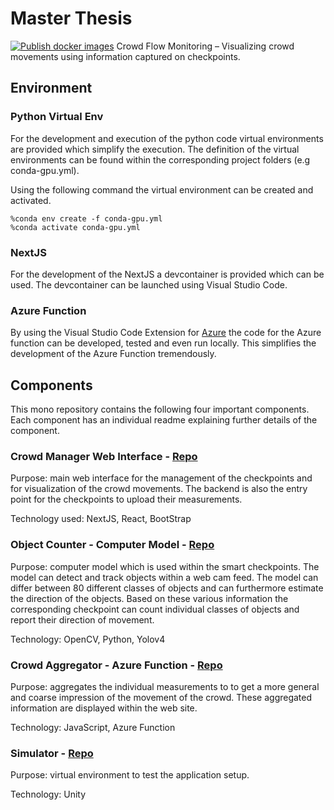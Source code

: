 # Master Thesis
[![Publish docker images](https://github.com/jimmylevell/crowd-overview/actions/workflows/action.yml/badge.svg)](https://github.com/jimmylevell/crowd-overview/actions/workflows/action.yml)
Crowd Flow Monitoring – Visualizing crowd movements using information captured on checkpoints.

## Environment
### Python Virtual Env
For the development and execution of the python code virtual environments are provided which simplify the execution. The definition of the virtual environments can be found within the corresponding project folders (e.g conda-gpu.yml).

Using the following command the virtual environment can be created and activated.

```
%conda env create -f conda-gpu.yml
%conda activate conda-gpu.yml
```

### NextJS
For the development of the NextJS a devcontainer is provided which can be used. The devcontainer can be launched using Visual Studio Code.

### Azure Function
By using the Visual Studio Code Extension for [Azure](https://marketplace.visualstudio.com/items?itemName=ms-vscode.vscode-node-azure-pack) the code for the Azure function can be developed, tested and even run locally. This simplifies the development of the Azure Function tremendously.

## Components
This mono repository contains the following four important components. Each component has an individual readme explaining further details of the component.

### Crowd Manager Web Interface - [Repo](https://github.com/jimmylevell/crowd-overview/tree/master/CrowdManager)
Purpose: main web interface for the management of the checkpoints and for visualization of the crowd movements. The backend is also the entry point for the checkpoints to upload their measurements.

Technology used: NextJS, React, BootStrap

### Object Counter - Computer Model - [Repo](https://github.com/jimmylevell/crowd-overview/tree/master/ObjectCounter)
Purpose: computer model which is used within the smart checkpoints. The model can detect and track objects within a web cam feed. The model can differ between 80 different classes of objects and can furthermore estimate the direction of the objects. Based on these various information the corresponding checkpoint can count individual classes of objects and report their direction of movement.

Technology: OpenCV, Python, Yolov4

### Crowd Aggregator - Azure Function - [Repo](https://github.com/jimmylevell/crowd-overview/tree/master/CrowdAggregator)
Purpose: aggregates the individual measurements to to get a more general and coarse impression of the movement of the crowd. These aggregated information are displayed within the web site.

Technology: JavaScript, Azure Function
### Simulator - [Repo]()
Purpose: virtual environment to test the application setup.

Technology: Unity
